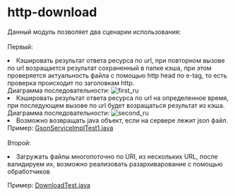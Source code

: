 # http-download

Данный модуль позволяет два сценарии использования:<br>
<br>
Первый:
	<li> Кэшировать результат ответа ресурса по url, при повторном вызове по url возращается результат сохраненный в папке кэша, при этом проверяется актуальность файла  с помощью http head по e-tag, то есть проверка происходит по заголовкам http.</li>
Диаграмма последовательности:
![first_ru](https://user-images.githubusercontent.com/48221408/157828914-b91b6808-3979-4d52-a767-e187066d1cf6.jpg)
	<li> Кэшировать результат ответа ресурса по url на определенное время, при последующем вызове по url будет возращаться результат из кэша.</li> 
Диаграмма последовательности:
![second_ru](https://user-images.githubusercontent.com/48221408/157828926-b813725a-94f7-4d42-b4b1-dbbe52ff17b8.jpg)
	<li> Возможно возвращать java объект, если на сервере лежит json файл.</li>
Пример:
[GsonServiceImplTest1.java](https://github.com/gdevby/desktop-starter-launch-update-bootstrap/blob/master/http-download/src/test/java/by/gdev/http/head/cache/GsonServiceImplTest1.java)<br>
<br>
Второй:
<li> Загружать файлы многопоточно по URI, из нескольких URL, после валидируем их, возможно реализовать разархиварование с помощью обработчиков  </li>

Пример:
[DownloadTest.java](https://github.com/gdevby/desktop-starter-launch-update-bootstrap/blob/master/starter-core/src/test/java/by/gdev/core/DownloadTest.java)